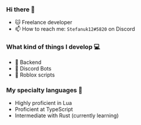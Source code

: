 ### Hi there 👋
- 🐱 Freelance developer
- 📫 How to reach me: `Stefanuk12#5820` on Discord
  
### What kind of things I develop 💻
- 🌚 Backend
- 🤖 Discord Bots
- 📜 Roblox scripts

### My specialty languages 🦾

- Highly proficient in Lua
- Proficient at TypeScript
- Intermediate with Rust (currently learning)

